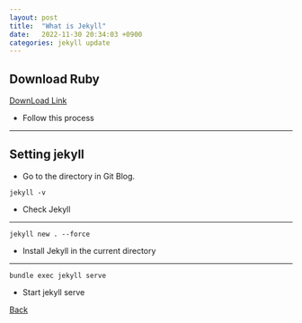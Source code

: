 ```yaml
---
layout:	post
title:	"What is Jekyll"
date:	2022-11-30 20:34:03 +0900
categories:	jekyll update
---
```

## Download Ruby
[DownLoad Link](https://jekyllrb-ko.github.io/docs/installation/windows/)
* Follow this process

***

## Setting jekyll
* Go to the directory in Git Blog.
```
jekyll -v
```
* Check Jekyll

***
```
jekyll new . --force
```
* Install Jekyll in the current directory

***
```
bundle exec jekyll serve
```
* Start jekyll serve





[Back](https://solbum.github.io/)